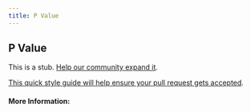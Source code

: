 ```yaml
---
title: P Value
---
```


## P Value

This is a stub. [Help our community expand it](https://github.com/freeCodeCamp/guide-articles/tree/master/articles/Math/Statistics/P-Value/index.md).

[This quick style guide will help ensure your pull request gets accepted](https://github.com/freeCodeCamp/guide-articles/blob/master/README.md).

<!-- The article goes here, in GitHub-flavored Markdown. Feel free to add YouTube videos, images, and CodePen/JSBin embeds  -->

#### More Information:
<!-- Please add any articles you think might be helpful to read before writing the article -->


